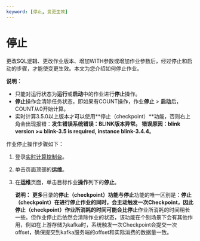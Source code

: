 ```yaml
---
keyword: [停止, 变更生效]
---
```


# 停止

更改SQL逻辑、更改作业版本、增加WITH参数或增加作业参数后，经过停止和启动的步骤，才能使变更生效。本文为您介绍如何停止作业。

**说明：**

-   只能对运行状态为**运行**或**启动**中的作业进行**停止**操作。
-   **停止**操作会清除任务状态，即如果有COUNT操作，作业**停止** \> **启动**后，COUNT从0开始计算。
-   实时计算3.5.0以上版本才可以使用**停止（checkpoint）**功能，否则右上角会出现报错：**发生错误系统错误：BLINK版本异常。 错误原因：blink version \>= blink-3.5 is required, instance blink-3.4.4**。

作业停止操作步骤如下：

1.  登录[实时计算控制台](https://stream-ap-southeast-3.console.aliyun.com)。
2.  单击页面顶部的**运维**。
3.  在**运维**页面，单击目标作业**操作**列下的**停止**。

    **说明：** **更多**目录的**停止（checkpoint）**功能与**停止**功能的唯一区别是：**停止（checkpoint）**在进行停止作业的同时，会主动触发一次Checkpoint，因此**停止（checkpoint）**作业所消耗的时间可能会比**停止**作业所消耗的时间稍长一些。但作业停止后依然会清除作业的状态，该功能在个别场景下会有其他作用，例如在上游存储为kafka时，系统触发一次Checkpoint会提交一次offset，确保提交到kafka服务端的offset和实际消费的数据量一致。


